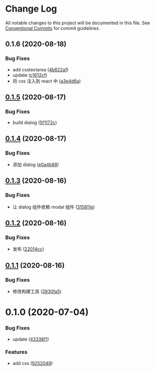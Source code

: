 # Change Log

All notable changes to this project will be documented in this file.
See [Conventional Commits](https://conventionalcommits.org) for commit guidelines.

## 0.1.6 (2020-08-18)

### Bug Fixes

- add csstextarea ([4b822a1](https://github.com/nu-system/react/commit/4b822a1b82ec2e2ca6bdfcdd473c978653573acc))
- update ([c1612cf](https://github.com/nu-system/react/commit/c1612cf29cf1a2db3df2a12c2a899035f19c1f8e))
- 将 css 注入到 react 中 ([a3e4d6a](https://github.com/nu-system/react/commit/a3e4d6a22d345e02f2580b53212f6c063176d8b1))

## [0.1.5](https://github.com/nu-system/css-dialog/compare/@_nu/css-dialog@0.1.4...@_nu/css-dialog@0.1.5) (2020-08-17)

### Bug Fixes

- build dialog ([5f1172c](https://github.com/nu-system/css-dialog/commit/5f1172cfcd396a04f467737f24d593d46b9e0c7c))

## [0.1.4](https://github.com/nu-system/css-dialog/compare/@_nu/css-dialog@0.1.3...@_nu/css-dialog@0.1.4) (2020-08-17)

### Bug Fixes

- 添加 dialog ([e0a4b88](https://github.com/nu-system/css-dialog/commit/e0a4b8873d0f46f37746a5f457c0164e9520ca55))

## [0.1.3](https://github.com/nu-system/css-dialog/compare/@_nu/css-dialog@0.1.2...@_nu/css-dialog@0.1.3) (2020-08-16)

### Bug Fixes

- 让 dialog 组件依赖 modal 组件 ([315811e](https://github.com/nu-system/css-dialog/commit/315811ec8b0787b5c08792690f20747bfdb25590))

## [0.1.2](https://github.com/nu-system/css-dialog/compare/@_nu/css-dialog@0.1.1...@_nu/css-dialog@0.1.2) (2020-08-16)

### Bug Fixes

- 发布 ([22014cc](https://github.com/nu-system/css-dialog/commit/22014cc0d056833c00f02db9409b19c508ca88f7))

## [0.1.1](https://github.com/nu-system/css-dialog/compare/@_nu/css-dialog@0.1.0...@_nu/css-dialog@0.1.1) (2020-08-16)

### Bug Fixes

- 修改构建工具 ([3930fa5](https://github.com/nu-system/css-dialog/commit/3930fa508af689207d8d591aab09054b4023948e))

# 0.1.0 (2020-07-04)

### Bug Fixes

- update ([43338f1](https://github.com/nu-system/css-dialog/commit/43338f17c5654c81aff1fcdf442acfa96785d0fd))

### Features

- add css ([9252049](https://github.com/nu-system/css-dialog/commit/9252049b6e7ba20ffb1dd3f47ab01de6e1a584ba))
